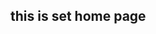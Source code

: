 
<html >
<head> <title>my homee page</title>
</head>
<body>
    

<h2>this is set home page</h2>

    
</body>
</html>
